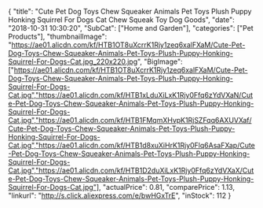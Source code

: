 {
	"title": "Cute Pet Dog Toys Chew Squeaker Animals Pet Toys Plush Puppy Honking Squirrel For Dogs Cat Chew Squeak Toy Dog Goods",
	"date": "2018-10-31 10:30:20",
	"SubCat": ["Home and Garden"],
	"categories": ["Pet Products"],
	"thumbnailImage": "https://ae01.alicdn.com/kf/HTB1OT8uXcrrK1Rjy1zeq6xalFXaM/Cute-Pet-Dog-Toys-Chew-Squeaker-Animals-Pet-Toys-Plush-Puppy-Honking-Squirrel-For-Dogs-Cat.jpg_220x220.jpg",
	"BigImage": ["https://ae01.alicdn.com/kf/HTB1OT8uXcrrK1Rjy1zeq6xalFXaM/Cute-Pet-Dog-Toys-Chew-Squeaker-Animals-Pet-Toys-Plush-Puppy-Honking-Squirrel-For-Dogs-Cat.jpg","https://ae01.alicdn.com/kf/HTB1xLduXiLxK1Rjy0Ffq6zYdVXaN/Cute-Pet-Dog-Toys-Chew-Squeaker-Animals-Pet-Toys-Plush-Puppy-Honking-Squirrel-For-Dogs-Cat.jpg","https://ae01.alicdn.com/kf/HTB1FMqmXHvpK1RjSZFqq6AXUVXaf/Cute-Pet-Dog-Toys-Chew-Squeaker-Animals-Pet-Toys-Plush-Puppy-Honking-Squirrel-For-Dogs-Cat.jpg","https://ae01.alicdn.com/kf/HTB1d8xuXiHrK1Rjy0Flq6AsaFXap/Cute-Pet-Dog-Toys-Chew-Squeaker-Animals-Pet-Toys-Plush-Puppy-Honking-Squirrel-For-Dogs-Cat.jpg","https://ae01.alicdn.com/kf/HTB1D2duXiLxK1Rjy0Ffq6zYdVXaX/Cute-Pet-Dog-Toys-Chew-Squeaker-Animals-Pet-Toys-Plush-Puppy-Honking-Squirrel-For-Dogs-Cat.jpg"],
	"actualPrice": 0.81,
	"comparePrice": 1.13,
	"linkurl": "http://s.click.aliexpress.com/e/bwHGxTrE",
	"inStock": 112
}
